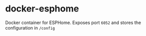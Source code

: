 # docker-esphome
Docker container for ESPHome. Exposes port `6052` and stores the configuration in `/config`
